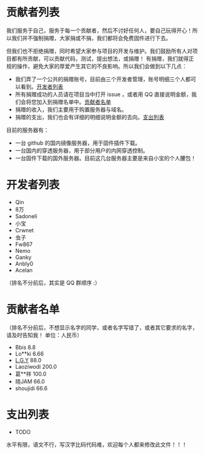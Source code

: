 贡献者列表
==========
我们服务于自己，服务于每一个贡献者，然后不讨好任何人，要自己玩得开心！所以我们并不强制捐赠，大家捐或不捐，我们都将会免费固件进行下去。

但我们也不拒绝捐赠，同时希望大家参与项目的开发与维护。我们鼓励所有人对项目都有所贡献，可以贡献代码，测试，提出想法，或捐赠！
有捐赠，我们就得正规的操作，避免大家的厚爱产生其它的不良影响。所以我们会做到以下几点：

* 我们弄了一个公共的捐赠账号，目前由三个开发者管理，账号明细三个人都可以看到。[开发者列表](#开发者列表)
* 所有捐赠成功的人员请在项目当中打开 issue ，或者用 QQ 直接说明金额，我们会将您加入到捐赠名单中。[贡献者名单](#贡献者名单)
* 捐赠的收入，我们主要用于购置服务器与域名。
* 捐赠的支出，我们也会有详细的明细说明金额的去向。[支出列表](#支出列表)

目前的服务器有：
* 一台 github 的国内镜像服务器，用于固件插件下载。
* 一台国内的穿透服务器，用于部分用户的内网穿透控制。
* 一台固件下载的国外服务器。目前这几台服务器主要是来自小宝的个人腰包！

开发者列表
==========

* Qin
* 8万
* Sadoneli
* 小宝
* Crwnet
* 虫子
* Fw867
* Nemo
* Ganky
* Anbly0
* Acelan

（排名不分前后，其实是 QQ 群顺序 :）

贡献者名单
========

（排名不分前后，不想显示名字的同学，或者名字写错了，或者其它要求的名字，请及时告知我！ 单位：人民币）

* Bbis 8.8
* Lo**ki 6.66
* [L.G.Y](https://twitter.com/lingaoyi) 88.0
* Laoziwodi 200.0
* 葛**祥 100.0
* 晓JAM 66.0
* shoujidi 66.6


支出列表
========

* TODO

水平有限，语文不行，写汉字比码代码难，欢迎每个人都来修改此文件！！！
